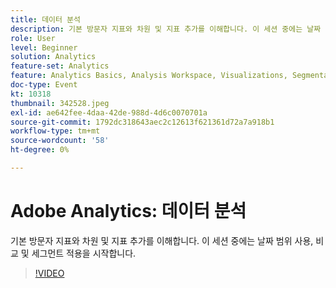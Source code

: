 ```yaml
---
title: 데이터 분석
description: 기본 방문자 지표와 차원 및 지표 추가를 이해합니다. 이 세션 중에는 날짜 범위 사용, 비교 및 세그먼트 적용을 시작합니다.
role: User
level: Beginner
solution: Analytics
feature-set: Analytics
feature: Analytics Basics, Analysis Workspace, Visualizations, Segmentation, Metrics
doc-type: Event
kt: 10318
thumbnail: 342528.jpeg
exl-id: ae642fee-4daa-42de-988d-4d6c0070701a
source-git-commit: 1792dc318643aec2c12613f621361d72a7a918b1
workflow-type: tm+mt
source-wordcount: '58'
ht-degree: 0%

---
```


# Adobe Analytics: 데이터 분석

기본 방문자 지표와 차원 및 지표 추가를 이해합니다. 이 세션 중에는 날짜 범위 사용, 비교 및 세그먼트 적용을 시작합니다.

>[!VIDEO](https://video.tv.adobe.com/v/342528/?quality=12&learn=on)
